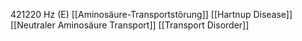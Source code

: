 421220 Hz (E)
[[Aminosäure-Transportstörung]]
[[Hartnup Disease]]
[[Neutraler Aminosäure Transport]]
[[Transport Disorder]]